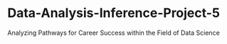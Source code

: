 # Data-Analysis-Inference-Project-5
Analyzing Pathways for Career Success within the Field of Data Science
